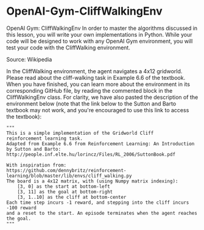 # OpenAI-Gym-CliffWalkingEnv

OpenAI Gym: CliffWalkingEnv
In order to master the algorithms discussed in this lesson, you will write your own implementations in Python. While your code will be designed to work with any OpenAI Gym environment, you will test your code with the CliffWalking environment.


Source: Wikipedia

In the CliffWalking environment, the agent navigates a 4x12 gridworld. Please read about the cliff-walking task in Example 6.6 of the textbook. When you have finished, you can learn more about the environment in its corresponding GitHub file, by reading the commented block in the CliffWalkingEnv class. For clarity, we have also pasted the description of the environment below (note that the link below to the Sutton and Barto textbook may not work, and you're encouraged to use this link to access the textbook):

    """
    This is a simple implementation of the Gridworld Cliff
    reinforcement learning task.
    Adapted from Example 6.6 from Reinforcement Learning: An Introduction
    by Sutton and Barto:
    http://people.inf.elte.hu/lorincz/Files/RL_2006/SuttonBook.pdf

    With inspiration from:
    https://github.com/dennybritz/reinforcement-learning/blob/master/lib/envs/cliff_walking.py
    The board is a 4x12 matrix, with (using Numpy matrix indexing):
        [3, 0] as the start at bottom-left
        [3, 11] as the goal at bottom-right
        [3, 1..10] as the cliff at bottom-center
    Each time step incurs -1 reward, and stepping into the cliff incurs -100 reward 
    and a reset to the start. An episode terminates when the agent reaches the goal.
    """
